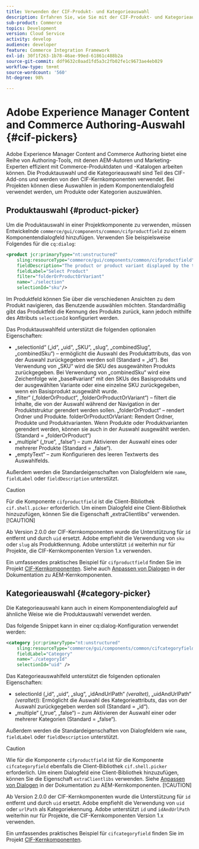 ```yaml
---
title: Verwenden der CIF-Produkt- und Kategorieauswahl
description: Erfahren Sie, wie Sie mit der CIF-Produkt- und Kategorieauswahl in Ihren Commerce-Komponenten Autoren und Marketing-Experten unterstützen können, effizient mit Commerce-Produkten und -Katalogdaten zu arbeiten.
sub-product: Commerce
topics: Development
version: Cloud Service
activity: develop
audience: developer
feature: Commerce Integration Framework
exl-id: 30f1f263-1b78-46ae-99ed-61861c488b2a
source-git-commit: ddf9632c0aad1fd5a3c2fb02fe1c9673ae4eb029
workflow-type: tm+mt
source-wordcount: '560'
ht-degree: 98%

---
```


# Adobe Experience Manager Content and Commerce Authoring-Auswahl {#cif-pickers}

Adobe Experience Manager Content and Commerce Authoring bietet eine Reihe von Authoring-Tools, mit denen AEM-Autoren und Marketing-Experten effizient mit Commerce-Produktdaten und -Katalogen arbeiten können. Die Produktauswahl und die Kategorieauswahl sind Teil des CIF-Add-ons und werden von den CIF-Kernkomponenten verwendet. Bei Projekten können diese Auswahlen in jedem Komponentendialogfeld verwendet werden, um Produkte oder Kategorien auszuwählen.

## Produktauswahl {#product-picker}

Um die Produktauswahl in einer Projektkomponente zu verwenden, müssen Entwickelnde `commerce/gui/components/common/cifproductfield` zu einem Komponentendialogfeld hinzufügen. Verwenden Sie beispielsweise Folgendes für die `cq:dialog`:

```xml
<product jcr:primaryType="nt:unstructured"
    sling:resourceType="commerce/gui/components/common/cifproductfield"
    fieldDescription="The product or product variant displayed by the teaser"
    fieldLabel="Select Product"
    filter="folderOrProductOrVariant"
    name="./selection"
    selectionId="sku"/>
```

Im Produktfeld können Sie über die verschiedenen Ansichten zu dem Produkt navigieren, das Benutzende auswählen möchten. Standardmäßig gibt das Produktfeld die Kennung des Produkts zurück, kann jedoch mithilfe des Attributs `selectionId` konfiguriert werden.

Das Produktauswahlfeld unterstützt die folgenden optionalen Eigenschaften:

- „selectionId“ („id“, „uid“, „SKU“, „slug“, „combinedSlug“, „combinedSku“) – ermöglicht die Auswahl des Produktattributs, das von der Auswahl zurückgegeben werden soll (Standard = „id“). Bei Verwendung von „SKU“ wird die SKU des ausgewählten Produkts zurückgegeben. Bei Verwendung von „combinedSku“ wird eine Zeichenfolge wie „base#variant“ mit den SKUs des Basisprodukts und der ausgewählten Variante oder eine einzelne SKU zurückgegeben, wenn ein Basisprodukt ausgewählt wurde.
- „filter“ („folderOrProduct“, „folderOrProductOrVariant“) – filtert die Inhalte, die von der Auswahl während der Navigation in der Produktstruktur gerendert werden sollen. „folderOrProduct“ – rendert Ordner und Produkte. folderOrProductOrVariant: Rendert Ordner, Produkte und Produktvarianten. Wenn Produkte oder Produktvarianten gerendert werden, können sie auch in der Auswahl ausgewählt werden. (Standard = „folderOrProduct“)
- „multiple“ („true“, „false“) – zum Aktivieren der Auswahl eines oder mehrerer Produkte (Standard = „false“).
- „emptyText“ – zum Konfigurieren des leeren Textwerts des Auswahlfelds.

Außerdem werden die Standardeigenschaften von Dialogfeldern wie `name`, `fieldLabel` oder `fieldDescription` unterstützt.

>[!CAUTION]
>
>Für die Komponente `cifproductfield` ist die Client-Bibliothek `cif.shell.picker` erforderlich. Um einem Dialogfeld eine Client-Bibliothek hinzuzufügen, können Sie die Eigenschaft „extraClientlibs“ verwenden.
>[!CAUTION]
>
>Ab Version 2.0.0 der CIF-Kernkomponenten wurde die Unterstützung für `id` entfernt und durch `uid` ersetzt. Adobe empfiehlt die Verwendung von `sku` oder `slug` als Produktkennung. Adobe unterstützt `id` weiterhin nur für Projekte, die CIF-Kernkomponenten Version 1.x verwenden.

Ein umfassendes praktisches Beispiel für `cifproductfield` finden Sie im Projekt [CIF-Kernkomponenten](https://github.com/adobe/aem-core-cif-components/blob/master/ui.apps/src/main/content/jcr_root/apps/core/cif/components/commerce/productteaser/v1/productteaser/_cq_dialog/.content.xml). Siehe auch [Anpassen von Dialogen](https://experienceleague.adobe.com/docs/experience-manager-core-components/using/developing/customizing.html?lang=de#customizing-dialogs) in der Dokumentation zu AEM-Kernkomponenten.

## Kategorieauswahl {#category-picker}

Die Kategorieauswahl kann auch in einem Komponentendialogfeld auf ähnliche Weise wie die Produktauswahl verwendet werden.

Das folgende Snippet kann in einer cq:dialog-Konfiguration verwendet werden:

```xml
<category jcr:primaryType="nt:unstructured" 
    sling:resourceType="commerce/gui/components/common/cifcategoryfield" 
    fieldLabel="Category" 
    name="./categoryId" 
    selectionId="uid" />
```

Das Kategorieauswahlfeld unterstützt die folgenden optionalen Eigenschaften:

- selectionId („id“, „uid“, „slug“, „idAndUrlPath“ _(veraltet)_, „uidAndUrlPath“ _(veraltet)_): Ermöglicht die Auswahl des Kategorieattributs, das von der Auswahl zurückgegeben werden soll (Standard = „id“).
- „multiple“ („true“, „false“) – zum Aktivieren der Auswahl einer oder mehrerer Kategorien (Standard = „false“).

Außerdem werden die Standardeigenschaften von Dialogfeldern wie `name`, `fieldLabel` oder `fieldDescription` unterstützt.

>[!CAUTION]
>
>Wie für die Komponente `cifproductfield` ist für die Komponente `cifcategoryfield` ebenfalls die Client-Bibliothek `cif.shell.picker` erforderlich. Um einem Dialogfeld eine Client-Bibliothek hinzuzufügen, können Sie die Eigenschaft `extraClientlibs` verwenden. Siehe [Anpassen von Dialogen](https://experienceleague.adobe.com/docs/experience-manager-core-components/using/developing/customizing.html?lang=de#customizing-dialogs) in der Dokumentation zu AEM-Kernkomponenten.
>[!CAUTION]
>
>Ab Version 2.0.0 der CIF-Kernkomponenten wurde die Unterstützung für `id` entfernt und durch `uid` ersetzt. Adobe empfiehlt die Verwendung von `uid` oder `urlPath` als Kategoriekennung. Adobe unterstützt `id` und `idAndUrlPath` weiterhin nur für Projekte, die CIF-Kernkomponenten Version 1.x verwenden.

Ein umfassendes praktisches Beispiel für `cifcategoryfield` finden Sie im Projekt [CIF-Kernkomponenten](https://github.com/adobe/aem-core-cif-components/blob/master/ui.apps/src/main/content/jcr_root/apps/core/cif/components/commerce/featuredcategorylist/v1/featuredcategorylist/_cq_dialog/.content.xml).
